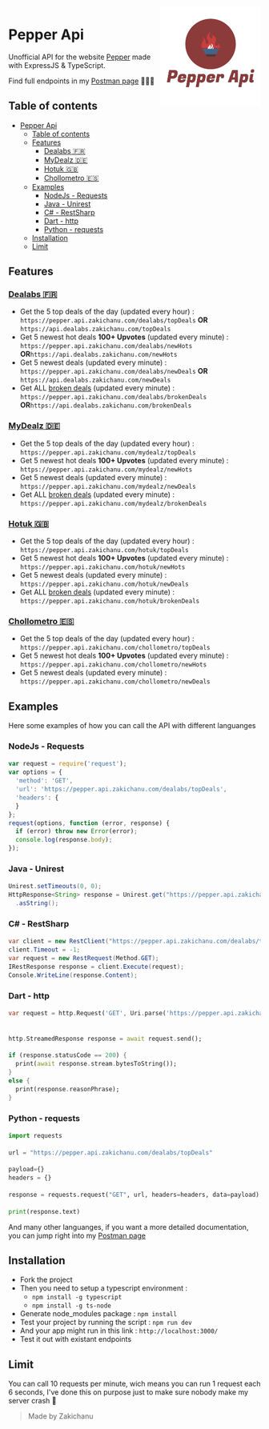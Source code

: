 <img src="logo.png" align="right" />

# Pepper Api
Unofficial API for the website [Pepper](https://www.pepper.com/) made with ExpressJS & TypeScript.

Find full endpoints in my [Postman page](https://documenter.getpostman.com/view/15051784/UVsHUnki) 👩🏽‍🚀

## Table of contents

- [Pepper Api](#pepper-api)
  - [Table of contents](#table-of-contents)
  - [Features](#features)
    - [Dealabs 🇫🇷](#dealabs-)
    - [MyDealz 🇩🇪](#mydealz-)
    - [Hotuk 🇬🇧](#hotuk-)
    - [Chollometro 🇪🇸](#chollometro-)
  - [Examples](#examples)
    - [NodeJs - Requests](#nodejs---requests)
    - [Java - Unirest](#java---unirest)
    - [C# - RestSharp](#c---restsharp)
    - [Dart - http](#dart---http)
    - [Python - requests](#python---requests)
  - [Installation](#installation)
  - [Limit](#limit)


## Features

### [Dealabs 🇫🇷](https://www.dealabs.com/)

- Get the 5 top deals of the day (updated every hour) : ```https://pepper.api.zakichanu.com/dealabs/topDeals``` **OR** ```https://api.dealabs.zakichanu.com/topDeals```
- Get 5 newest hot deals **100+ Upvotes** (updated every minute) : ```https://pepper.api.zakichanu.com/dealabs/newHots``` **OR**```https://api.dealabs.zakichanu.com/newHots```
- Get 5 newest deals (updated every minute) : ```https://pepper.api.zakichanu.com/dealabs/newDeals``` **OR** ```https://api.dealabs.zakichanu.com/newDeals```
- Get ALL [broken deals](https://www.dealabs.com/groupe/erreur-de-prix) (updated every minute) : ```https://pepper.api.zakichanu.com/dealabs/brokenDeals``` **OR**```https://api.dealabs.zakichanu.com/brokenDeals```

### [MyDealz 🇩🇪](https://www.mydealz.de/)

- Get the 5 top deals of the day (updated every hour) : ```https://pepper.api.zakichanu.com/mydealz/topDeals``` 
- Get 5 newest hot deals **100+ Upvotes** (updated every minute) : ```https://pepper.api.zakichanu.com/mydealz/newHots```
- Get 5 newest deals (updated every minute) : ```https://pepper.api.zakichanu.com/mydealz/newDeals```
- Get ALL [broken deals](https://www.mydealz.de/gruppe/preisfehler) (updated every minute) : ```https://pepper.api.zakichanu.com/mydealz/brokenDeals```

### [Hotuk 🇬🇧](https://www.hotukdeals.com/)

- Get the 5 top deals of the day (updated every hour) : ```https://pepper.api.zakichanu.com/hotuk/topDeals``` 
- Get 5 newest hot deals **100+ Upvotes** (updated every minute) : ```https://pepper.api.zakichanu.com/hotuk/newHots```
- Get 5 newest deals (updated every minute) : ```https://pepper.api.zakichanu.com/hotuk/newDeals```
- Get ALL [broken deals](https://www.hotukdeals.com/tag/price-glitch) (updated every minute) : ```https://pepper.api.zakichanu.com/hotuk/brokenDeals```

### [Chollometro 🇪🇸](https://www.chollometro.com/)

- Get the 5 top deals of the day (updated every hour) : ```https://pepper.api.zakichanu.com/chollometro/topDeals``` 
- Get 5 newest hot deals **100+ Upvotes** (updated every minute) : ```https://pepper.api.zakichanu.com/chollometro/newHots```
- Get 5 newest deals (updated every minute) : ```https://pepper.api.zakichanu.com/chollometro/newDeals```

## Examples

Here some examples of how you can call the API with different languanges
### NodeJs - Requests

```js
var request = require('request');
var options = {
  'method': 'GET',
  'url': 'https://pepper.api.zakichanu.com/dealabs/topDeals',
  'headers': {
  }
};
request(options, function (error, response) {
  if (error) throw new Error(error);
  console.log(response.body);
});
```

### Java - Unirest
```java
Unirest.setTimeouts(0, 0);
HttpResponse<String> response = Unirest.get("https://pepper.api.zakichanu.com/dealabs/topDeals")
  .asString();
```

### C# - RestSharp
```cs
var client = new RestClient("https://pepper.api.zakichanu.com/dealabs/topDeals");
client.Timeout = -1;
var request = new RestRequest(Method.GET);
IRestResponse response = client.Execute(request);
Console.WriteLine(response.Content);
```

### Dart - http
```dart
var request = http.Request('GET', Uri.parse('https://pepper.api.zakichanu.com/dealabs/topDeals'));


http.StreamedResponse response = await request.send();

if (response.statusCode == 200) {
  print(await response.stream.bytesToString());
}
else {
  print(response.reasonPhrase);
}
```

### Python - requests
```py
import requests

url = "https://pepper.api.zakichanu.com/dealabs/topDeals"

payload={}
headers = {}

response = requests.request("GET", url, headers=headers, data=payload)

print(response.text)
```

And many other languanges, if you want a more detailed documentation, you can jump right into my [Postman page](https://documenter.getpostman.com/view/15051784/UVsHUnki)
## Installation

- Fork the project
- Then you need to setup a typescript environment : 
  * ```npm install -g typescript```
  * ```npm install -g ts-node```
- Generate node_modules package : ```npm install```
- Test your project by running the script : ```npm run dev```
- And your app might run in this link : ```http://localhost:3000/```
- Test it out with existant endpoints


## Limit

You can call 10 requests per minute, wich means you can run 1 request each 6 seconds, I've done this on purpose just to make sure nobody make my server crash 🤣

> Made by Zakichanu
